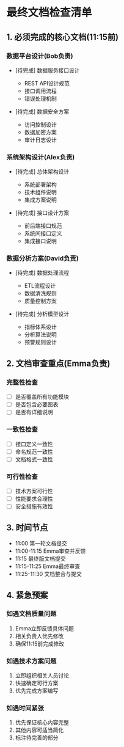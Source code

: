 # 最终文档检查清单

## 1. 必须完成的核心文档(11:15前)

### 数据平台设计(Bob负责)
- [待完成] 数据服务接口设计
  * REST API设计规范
  * 接口调用流程
  * 错误处理机制
  
- [待完成] 数据安全方案
  * 访问控制设计
  * 数据加密方案
  * 审计日志设计

### 系统架构设计(Alex负责)
- [待完成] 总体架构设计
  * 系统部署架构
  * 技术组件说明
  * 集成方案说明

- [待完成] 接口设计方案
  * 前后端接口规范
  * 系统间接口定义
  * 集成接口说明

### 数据分析方案(David负责)
- [待完成] 数据处理流程
  * ETL流程设计
  * 数据清洗规则
  * 质量控制方案

- [待完成] 分析模型设计
  * 指标体系设计
  * 分析算法说明
  * 预警规则设计

## 2. 文档审查重点(Emma负责)

### 完整性检查
- [ ] 是否覆盖所有功能模块
- [ ] 是否包含必要图表
- [ ] 是否有详细说明

### 一致性检查
- [ ] 接口定义一致性
- [ ] 命名规范一致性
- [ ] 文档格式一致性

### 可行性检查
- [ ] 技术方案可行性
- [ ] 性能要求合理性
- [ ] 安全措施有效性

## 3. 时间节点

- 11:00 第一轮文档提交
- 11:00-11:15 Emma审查并反馈
- 11:15 最终版文档提交
- 11:15-11:25 Emma最终审查
- 11:25-11:30 文档整合与提交

## 4. 紧急预案

### 如遇文档质量问题
1. Emma立即反馈具体问题
2. 相关负责人优先修改
3. 确保11:15前完成修改

### 如遇技术方案问题
1. 立即组织相关人员讨论
2. 快速确定可行方案
3. 优先完成方案编写

### 如遇时间紧张
1. 优先保证核心内容完整
2. 其他内容可适当简化
3. 标注待完善的部分